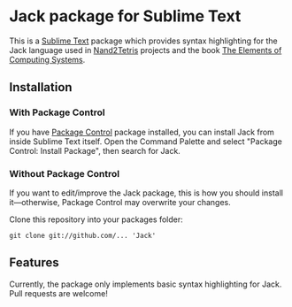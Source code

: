 # Jack package for Sublime Text

This is a [Sublime Text][sublime] package which provides syntax highlighting for the Jack language used in [Nand2Tetris][n2t] projects and the book [The Elements of Computing Systems][book].

## Installation

### With Package Control ###

If you have [Package Control][package_control] package installed, you can install Jack from inside Sublime Text itself. Open the Command Palette and select "Package Control: Install Package", then search for Jack.

### Without Package Control ###

If you want to edit/improve the Jack package, this is how you should install it—otherwise, Package Control may overwrite your changes.

Clone this repository into your packages folder:

    git clone git://github.com/... 'Jack'

## Features

Currently, the package only implements basic syntax highlighting for Jack.  Pull requests are welcome!

[sublime]: http://www.sublimetext.com/
[package_control]: http://wbond.net/sublime_packages/package_control
[n2t]: http://www.nand2tetris.org
[book]: http://www.amazon.com/Elements-Computing-Systems-Building-Principles/dp/0262640686/ref=ed_oe_p
